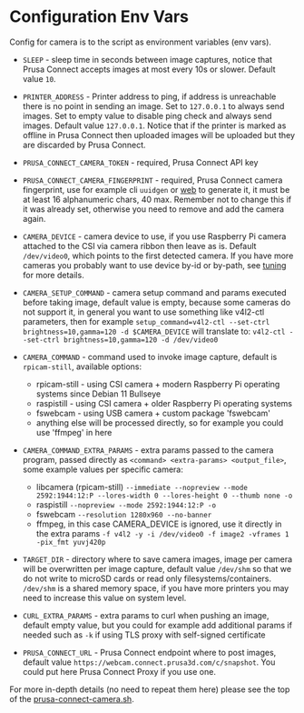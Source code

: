# Configuration Env Vars

Config for camera is to the script as environment variables (env vars).

* `SLEEP` - sleep time in seconds between image captures,
  notice that Prusa Connect accepts images at most every 10s or slower.
  Default value `10`.

* `PRINTER_ADDRESS` - Printer address to ping, if address is unreachable there
  is no point in sending an image. Set to `127.0.0.1` to always send images.
  Set to empty value to disable ping check and always send images.
  Default value `127.0.0.1`. Notice that if the printer is marked as offline
  in Prusa Connect then uploaded images will be uploaded but they are discarded
  by Prusa Connect.

* `PRUSA_CONNECT_CAMERA_TOKEN` - required, Prusa Connect API key

* `PRUSA_CONNECT_CAMERA_FINGERPRINT` - required, Prusa Connect camera fingerprint,
  use for example cli `uuidgen` or [web](https://www.uuidgenerator.net/version4)
  to generate it, it must be at least 16 alphanumeric chars, 40 max.
  Remember not to change this if it was already set, otherwise you need to
  remove and add the camera again.

* `CAMERA_DEVICE` - camera device to use, if you use Raspberry Pi camera
  attached to the CSI via camera ribbon then leave as is.
  Default `/dev/video0`, which points to the first detected camera.
  If you have more cameras you probably want to use device
  by-id or by-path, see [tuning](./configuration.tuning.md) for more details.

* `CAMERA_SETUP_COMMAND` - camera setup command and params executed before
  taking image, default value is empty, because some cameras do not support it,
  in general you want to use something like v4l2-ctl parameters,
  then for example
  `setup_command=v4l2-ctl --set-ctrl brightness=10,gamma=120 -d $CAMERA_DEVICE`
  will translate to:
  `v4l2-ctl --set-ctrl brightness=10,gamma=120 -d /dev/video0`

* `CAMERA_COMMAND` - command used to invoke image capture,
  default is `rpicam-still`,
  available options:
  * rpicam-still - using CSI camera + modern Raspberry Pi operating systems since
    Debian 11 Bullseye
  * raspistill - using CSI camera + older Raspberry Pi operating systems
  * fswebcam - using USB camera + custom package 'fswebcam'
  * anything else will be processed directly, so for example you could use
    'ffmpeg' in here

* `CAMERA_COMMAND_EXTRA_PARAMS` - extra params passed to the camera program,
  passed directly as `<command> <extra-params> <output_file>`,
  some example values per specific camera:
  <!-- markdownlint-disable line_length -->

  * libcamera (rpicam-still)
    `--immediate --nopreview --mode 2592:1944:12:P --lores-width 0 --lores-height 0 --thumb none -o`
  * raspistill
    `--nopreview --mode 2592:1944:12:P -o`
  * fswebcam
    `--resolution 1280x960 --no-banner`
  * ffmpeg, in this case CAMERA_DEVICE is ignored, use it directly in the extra params
    `-f v4l2 -y -i /dev/video0 -f image2 -vframes 1 -pix_fmt yuvj420p`

  <!-- markdownlint-enable line_length -->

* `TARGET_DIR` -  directory where to save camera images, image per camera will
  be overwritten per image capture,
  default value `/dev/shm` so that we do not write to microSD cards or read only
  filesystems/containers. `/dev/shm` is a shared memory space, if you have more
  printers you may need to increase this value on system level.

* `CURL_EXTRA_PARAMS` - extra params to curl when pushing an image,
  default empty value, but you could for example add additional params if needed
  such as `-k` if using TLS proxy with self-signed certificate

* `PRUSA_CONNECT_URL` - Prusa Connect endpoint where to post images,
  default value `https://webcam.connect.prusa3d.com/c/snapshot`.
  You could put here Prusa Connect Proxy if you use one.

For more in-depth details (no need to repeat them here) please see the top of
the [prusa-connect-camera.sh](https://github.com/nvtkaszpir/prusa-connect-camera-script/blob/master/prusa-connect-camera.sh).
